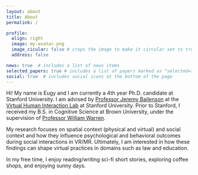 ```yaml
---
layout: about
title: About
permalink: /

profile:
  align: right
  image: my-avatar.png
  image_cicular: false # crops the image to make it circular set to true if you want
  address: false

news: true  # includes a list of news items
selected_papers: true # includes a list of papers marked as "selected={true}"
social: true  # includes social icons at the bottom of the page
---
```


Hi! My name is Eugy and I am currently a 4th year Ph.D. candidate at Stanford University. I am advised by [Professor Jeremy Bailenson](https://vhil.stanford.edu/people/jeremy-bailenson) at the [Virtual Human Interaction Lab](https://vhil.stanford.edu/) at Stanford University. Prior to Stanford, I received my B.S. in Cognitive Science at Brown University, under the supervision of [Professor William Warren](https://www.brown.edu/academics/cognitive-linguistic-psychological-sciences/people/faculty/william-warren).

My research focuses on spatial context (physical and virtual) and social context and how they influence psychological and behavioral outcomes during social interactions in VR/MR. Ultimately, I am interested in how these findings can shape virtual practices in domains such as law and education. 

In my free time, I enjoy reading/writing sci-fi short stories, exploring coffee shops, and enjoying sunny days.
